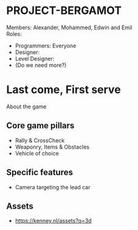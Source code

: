 # PROJECT-BERGAMOT  
Members: Alexander, Mohammed, Edwin and Emil  
Roles:
 - Programmers: Everyone  
 - Designer:  
 - Level Designer:  
 - (Do we need more?)  

# Last come, First serve
About the game

## Core game pillars
 - Rally & CrossCheck
 - Weaponry, Items & Obstacles
 - Vehicle of choice

## Specific features
 - Camera targeting the lead car


## Assets
 - https://kenney.nl/assets?q=3d
